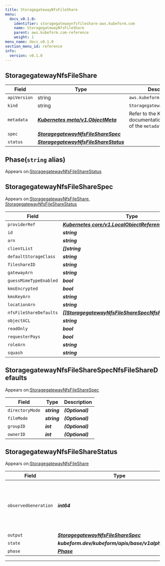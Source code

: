```yaml
---
title: StoragegatewayNfsFileShare
menu:
  docs_v0.1.0:
    identifier: storagegatewaynfsfileshare-aws.kubeform.com
    name: StoragegatewayNfsFileShare
    parent: aws.kubeform.com-reference
    weight: 1
menu_name: docs_v0.1.0
section_menu_id: reference
info:
  version: v0.1.0
---
```


## StoragegatewayNfsFileShare
| Field | Type | Description |
| ------ | ----- | ----------- |
| `apiVersion` | string | `aws.kubeform.com/v1alpha1` |
|    `kind` | string | `StoragegatewayNfsFileShare` |
| `metadata` | ***[Kubernetes meta/v1.ObjectMeta](https://kubernetes.io/docs/reference/generated/kubernetes-api/v1.13/#objectmeta-v1-meta)***|Refer to the Kubernetes API documentation for the fields of the `metadata` field.|
| `spec` | ***[StoragegatewayNfsFileShareSpec](#storagegatewaynfsfilesharespec)***||
| `status` | ***[StoragegatewayNfsFileShareStatus](#storagegatewaynfsfilesharestatus)***||
## Phase(`string` alias)

Appears on:[StoragegatewayNfsFileShareStatus](#storagegatewaynfsfilesharestatus)

## StoragegatewayNfsFileShareSpec

Appears on:[StoragegatewayNfsFileShare](#storagegatewaynfsfileshare), [StoragegatewayNfsFileShareStatus](#storagegatewaynfsfilesharestatus)

| Field | Type | Description |
| ------ | ----- | ----------- |
| `providerRef` | ***[Kubernetes core/v1.LocalObjectReference](https://kubernetes.io/docs/reference/generated/kubernetes-api/v1.13/#localobjectreference-v1-core)***||
| `id` | ***string***||
| `arn` | ***string***| ***(Optional)*** |
| `clientList` | ***[]string***||
| `defaultStorageClass` | ***string***| ***(Optional)*** |
| `fileshareID` | ***string***| ***(Optional)*** |
| `gatewayArn` | ***string***||
| `guessMimeTypeEnabled` | ***bool***| ***(Optional)*** |
| `kmsEncrypted` | ***bool***| ***(Optional)*** |
| `kmsKeyArn` | ***string***| ***(Optional)*** |
| `locationArn` | ***string***||
| `nfsFileShareDefaults` | ***[[]StoragegatewayNfsFileShareSpecNfsFileShareDefaults](#storagegatewaynfsfilesharespecnfsfilesharedefaults)***| ***(Optional)*** |
| `objectACL` | ***string***| ***(Optional)*** |
| `readOnly` | ***bool***| ***(Optional)*** |
| `requesterPays` | ***bool***| ***(Optional)*** |
| `roleArn` | ***string***||
| `squash` | ***string***| ***(Optional)*** |
## StoragegatewayNfsFileShareSpecNfsFileShareDefaults

Appears on:[StoragegatewayNfsFileShareSpec](#storagegatewaynfsfilesharespec)

| Field | Type | Description |
| ------ | ----- | ----------- |
| `directoryMode` | ***string***| ***(Optional)*** |
| `fileMode` | ***string***| ***(Optional)*** |
| `groupID` | ***int***| ***(Optional)*** |
| `ownerID` | ***int***| ***(Optional)*** |
## StoragegatewayNfsFileShareStatus

Appears on:[StoragegatewayNfsFileShare](#storagegatewaynfsfileshare)

| Field | Type | Description |
| ------ | ----- | ----------- |
| `observedGeneration` | ***int64***| ***(Optional)*** Resource generation, which is updated on mutation by the API Server.|
| `output` | ***[StoragegatewayNfsFileShareSpec](#storagegatewaynfsfilesharespec)***| ***(Optional)*** |
| `state` | ***kubeform.dev/kubeform/apis/base/v1alpha1.State***| ***(Optional)*** |
| `phase` | ***[Phase](#phase)***| ***(Optional)*** |
---
